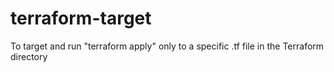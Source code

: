 # terraform-target
To target and run "terraform apply" only to a specific .tf file in the Terraform directory
